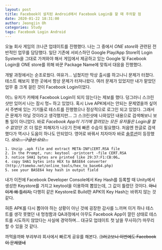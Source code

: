 ```yaml
---
layout: post
title: Facebook이 설치된 Android에서 Facebook Login을 할 때 주의할 점
date: 2020-01-22 18:31:00
author: Jeongjin Oh
categories: Study
tags: Facebook Login Android
---
```


오늘 회사 게임의 크나큰 업데이트를 진행했다. 나는 그 중에서 *ONE store*와 관련된 전반적인 업무를 담당했다. 일단 기존에 서비스하던 Google Play/App Store의 Login System을 그대로 가져와야 해서 게임에서 제공하고 있는 Google 및 Facebook Login을 ONE store를 위해 바꾼 Package Name에 맞춰서 대응을 진행했다.

개발 과정에서는 순조로웠다. 여유가... 넘쳤지만 막상 출시를 하고나니 문제가 터졌다. 테스트 해보지 못한 곳에서 항상 문제가 터져나왔다. 여러 문제가 있었지만 내가 맡았던 업무 중 크게 걸린 것이 Facebook Login이었다.

어느 유저가 카페에 Facebook Login이 되지 않는다는 제보를 했다. 덩그러니 스크린샷만 있어서 나는 잠시 멍~ 하고 있었다. 혹시 Live APK에서는 안되는 문제였을까 싶어서 주변에 있는 기기들로 테스트를 진행했으나 정상적으로 로그인 되고 있었다. 그래서 큰 문제가 아닐 것이라고 생각했지만... 그 스크린샷에 나와있던 내용으로 검색해보니 보통 일이 아니었다. 바로 *Facebook App이 기기에 깔려있는 모든 유저들은 Login을 할 수 없었던 것*. 더 많은 피해자가 나오기 전에 빠른 수습이 필요했다. 처음엔 한글로 검색했다가 역시나 도움이 하나도 안되었다. 영어로 바꿔서 치자마자 바로 [솔루션](https://forum.unity.com/threads/solved-problem-with-login-facebook-sdk-android.257482/)이 등장했다. ~~*오오... 구글신 오오...*~~

```
1. Unzip .apk file and extract META-INF\CERT.RSA file
2. In the Prompt, run: keytool -printcert -file CERT.RSA
3. notice SHA1 bytes are printed like 29:37:F1:CB:06…
4. copy SHA1 bytes into HEX to BASE64 converter (http://tomeko.net/online_tools/hex_to_base64.php)
5. see your BASE64 key hash in output field
```

내가 이전에 Facebook Developer Console에서 Key Hash를 등록할 때 Unity에서 생성한 Keystore를 가지고 keytool을 이용하여 뽑았는데, 그 값이 틀렸던 것이다. ~~아니 이게 왜 틀리지;~~ 다행히 같은 Keystore로 Build한 APK의 Key Hash는 바뀌지 않는 것 같다.

혀튼 APK를 다시 뽑아야 하는 상황이 아닌 것에 굉장한 감사를 느끼며 이거 하나 테스트를 생각 못했던 내 멍청함과 QA과정에서 아무도 Facebook App이 깔린 상태로 테스트를 시도하지 않았다는 사실에 경악하며... 대규모 업데이트 첫 날을 무사히(?) 마무리할 수 있을 것 같다.

까먹을까봐 부랴부랴 회사에서 빠르게 공유를 해본다. ~~그러고보니 이번에도 Facebook이 문제였네~~
